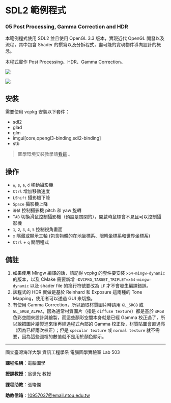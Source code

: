 # SDL2 範例程式
### 05 Post Processing, Gamma Correction and HDR
本範例程式使用 SDL2 並且使用 OpenGL 3.3 版本，實現近代 OpenGL 開發以及流程，其中包含 Shader 的撰寫以及分拆程式，盡可能的實現物件導向設計的概念。

本程式實作 Post Processing、HDR、Gamma Correction。

![](https://i.imgur.com/EWW6010.png)

![](https://i.imgur.com/xMTgqgg.png)

## 安裝
需要使用 vcpkg 安裝以下套件：
* sdl2
* glad
* glm
* imgui[core,opengl3-binding,sdl2-binding]
* stb

> 圖學環境安裝教學請[看這](https://hackmd.io/@23657689/computer_graphics_env_settings) 。

## 操作
* `w`, `s`, `a`, `d` 移動攝影機
* `Ctrl` 增加移動速度
* `LShift` 攝影機下降
* `Space` 攝影機上降
* `滑鼠` 控制攝影機 pitch 和 yaw 旋轉
* `TAB` 切換滑鼠控制攝影機（預設是關閉的），開啟時鼠標會不見且可以控制攝影機
* `1`, `2`, `3`, `4`, `5` 控制視角畫面
* `x` 隱藏或顯示三軸 (包含物體的在地坐標系、眼睛坐標系和世界坐標系)
* `Ctrl` + `q` 關閉程式

## 備註
1. 如果使用 Mingw 編譯的話，請記得 vcpkg 的套件要安裝 `x64-mingw-dynamic` 的版本，以及 CMake 需要新增 `-DVCPKG_TARGET_TRIPLET=x64-mingw-dynamic` 以及 shader file 的換行符號要改為 `LF` 才不會發生編譯錯誤。
2. 該程式的 HDR 實做是基於 Reinhard 和 Exposure 這兩種的 Tone Mapping，使用者可以透過 GUI 來切換。
3. 有使用 Gamma Correction，所以讀取材質圖片時請用 `GL_SRGB` 或 `GL_SRGB_ALPHA`，因為通常材質圖片（指是 `diffuse texture`）都是基於 `sRGB` 色彩空間來設計與繪製，而這些顏彩空間本身就是已經 Gamma 校正過了，所以說把圖片繪製進來後再經過程式內部的 Gamma 校正後，材質貼圖會直過亮（因為已經兩次校正）；但是 `specular texture` 或 `normal texture` 就不需要，因為這些圖檔的數值就不是用於顏色顯示。
------------------------------------------------------------
國立臺灣海洋大學 資訊工程學系 電腦圖學實驗室 Lab 503

**課程名稱**：電腦圖學

**授課教授**：翁世光 教授

**課程助教**：張竣傑

**助教信箱**：10957037@email.ntou.edu.tw